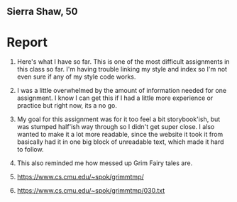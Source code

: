 ## Sierra Shaw, 50

# **Report**
1. Here's what I have so far. This is one of the most difficult assignments in this class so far. I'm having trouble linking my style and index so I'm not even sure if any of my style code works.
2. I was a little overwhelmed by the amount of information needed for one assignment. I know I can get this if I had a little more experience or practice but right now, its a no go.
3. My goal for this assignment was for it too feel a bit storybook'ish, but was stumped half'ish way through so I didn't get super close. I also wanted to make it a lot more readable, since the website it took it from basically had it in one big block of unreadable text, which made it hard to follow. 
4. This also reminded me how messed up Grim Fairy tales are.

5. https://www.cs.cmu.edu/~spok/grimmtmp/
6. https://www.cs.cmu.edu/~spok/grimmtmp/030.txt
